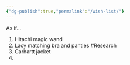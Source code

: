 ```yaml
---
{"dg-publish":true,"permalink":"/wish-list/"}
---
```


As if... 

1. Hitachi magic wand
2. Lacy matching bra and panties #Research 
3. Carhartt jacket 
4. 